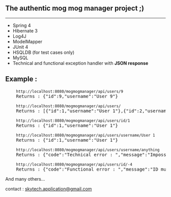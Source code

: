 <h2>The authentic mog mog manager project ;)</h2>
<hr>
<ul>
<li>Spring 4</li>
<li>Hibernate 3</li>
<li>Log4J</li>
<li>ModelMapper</li>
<li>JUnit 4</li>
<li>HSQLDB (for test cases only)</li>
<li>MySQL</li>
<li>Technical and functional exception handler with <b>JSON response</b></li>
</ul>

<h2> Example : </h2>

<pre>
	<code>http://localhost:8080/mogmogmanager/api/users/9</code>
	Returns : {"id":9,"username":"User 9"}
</pre>

<pre>
	<code>http://localhost:8080/mogmogmanager/api/users/</code>
	Returns : [{"id":1,"username":"User 1"},{"id":2,"username":"User 2"},{"id":3,"username":"User 3"},{"id":4,"username":"User 4"},{"id":5,"username":"User 5"},{"id":6,"username":"User 6"},{"id":7,"username":"User 7"},{"id":8,"username":"User 8"},{"id":9,"username":"User 9"},{"id":10,"username":"User 10"}]
</pre>

<pre>
	<code>http://localhost:8080/mogmogmanager/api/users/id/1</code>
	Returns : {"id":1,"username":"User 1"}
</pre>

<pre>
	<code>http://localhost:8080/mogmogmanager/api/users/username/User 1</code>
	Returns : {"id":1,"username":"User 1"}
</pre>

<pre>
	<code>http://localhost:8080/mogmogmanager/api/users/username/anything</code>
	Returns : {"code":"Technical error : ","message":"Impossible de find user by username : anything"}
</pre>

<pre>
	<code>http://localhost:8080/mogmogmanager/api/users/id/-4</code>
	Returns : {"code":"Functional error : ","message":"ID must be positive"}
</pre>

And many others... 

contact : skytech.application@gmail.com